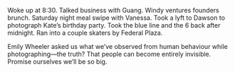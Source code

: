 Woke up at 8:30. Talked business with Guang. Windy ventures founders brunch. Saturday night meal swipe with Vanessa. Took a lyft to Dawson to photograph Kate’s birthday party. Took the blue line and the 6 back after midnight. Ran into a couple skaters by Federal Plaza.

Emily Wheeler asked us what we’ve observed from human behaviour while photographing—the truth? That people can become entirely invisible. Promise ourselves we’ll be so big.
